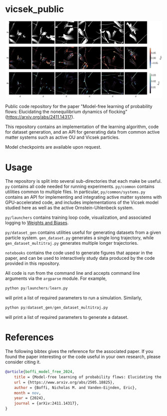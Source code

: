 # vicsek_public

![Flocking](imgs/flocking.png)

Public code repository for the paper "Model-free learning of probability flows: Elucidating the nonequilibrium dynamics of flocking" (https://arxiv.org/abs/2411.14317).

This repository contains an implementation of the learning algorithm, code for dataset generation, and an API for generating data from common active matter systems such as active OU and Vicsek particles.

Model checkpoints are available upon request.

# Usage
The repository is split into several sub-directories that each make be useful. ``py`` contains all code needed for running experiments. ``py/common`` contains utilities common to multiple files. In particular, ``py/common/systems.py`` contains an API for implementing and integrating active matter systems with GPU-accelerated code, and includes implementations of the Vicsek model studied here as well as the active Ornstein-Uhlenbeck system.

``py/launchers`` contains training loop code, visualization, and associated logging to [Weights and Biases](https://wandb.ai).

``py/dataset_gen`` contains utilities useful for generating datasets from a given particle system. ``gen_dataset.py`` generates a single long trajectory, while ``gen_dataset_multitraj.py`` generates multiple longer trajectories.

``notebooks`` contains the code used to generate figures that appear in the paper, and can be used to interactively study data produced by the code provided in this repository.

All code is run from the command line and accepts command line arguments via the ``argparse`` module. For example,

```python
python py/launchers/learn.py
```

will print a list of required parameters to run a simulation. Similarly,

```python
python py/dataset_gen/gen_dataset_multitraj.py
```

will print a list of required parameters to generate a dataset.


# References
The following bibtex gives the reference for the associated paper. If you found the paper interesting or the code useful in your own research, please consider citing it.

```bibtex
@article{boffi_model_free_2024,
	title = {Model-free learning of probability flows: Elucidating the nonequilibrium dynamics of flocking},
	url = {https://www.arxiv.org/abs/2505.18825},
	author = {Boffi, Nicholas M. and Vanden-Eijnden, Eric},
	month = nov,
	year = {2024},
	journal = {arXiv:2411.14317},
}
```

